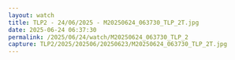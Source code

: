 ```yaml
---
layout: watch
title: TLP2 - 24/06/2025 - M20250624_063730_TLP_2T.jpg
date: 2025-06-24 06:37:30
permalink: /2025/06/24/watch/M20250624_063730_TLP_2
capture: TLP2/2025/202506/20250623/M20250624_063730_TLP_2T.jpg
---
```

